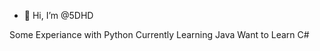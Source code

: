 - 👋 Hi, I’m @5DHD

Some Experiance with Python
Currently Learning Java
Want to Learn C#

<!---
5DHD/5DHD is a ✨ special ✨ repository because its `README.md` (this file) appears on your GitHub profile.
You can click the Preview link to take a look at your changes.
--->
